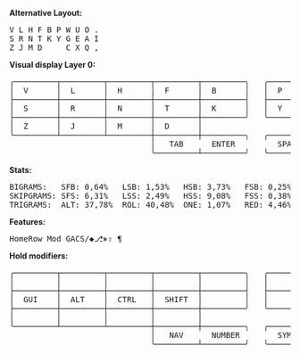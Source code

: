 **Alternative Layout:**

<pre>
V L H F B P W U O .
S R N T K Y G E A I
Z J M D     C X Q ,
</pre>
**Visual display Layer 0:**
<pre>
╭─────────┬─────────┬─────────┬─────────┬─────────╮   ╭─────────┬─────────┬─────────┬─────────┬─────────╮
│  V      │  L      │  H      │  F      │  B      │   │  P      │  W      │  U      │  O      │  ,      │
├─────────┼─────────┼─────────┼─────────┼─────────┤   ├─────────┼─────────┼─────────┼─────────┼─────────┤
│  S      │  R      │  N      │  T      │  K      │   │  Y      │  G      │  E      │  A      │  I      │
├─────────┼─────────┼─────────┼─────────┼─────────╯   ╰─────────┼─────────┼─────────┼─────────┼─────────┤
│  Z      │  J      │  M      │  D      │                       │  C      │  X      │ Q       │  .      │
╰─────────┴─────────┴─────────┼─────────┼─────────╮   ╭─────────┼─────────┼─────────┴─────────┴─────────╯
                              │   TAB      ENTER         SPACE     BSPC   │
                              ╰─────────┴─────────╯   ╰─────────┴─────────╯
</pre>
**Stats:**
  <pre>
BIGRAMS:   SFB: 0,64%   LSB: 1,53%   HSB: 3,73%   FSB: 0,25%
SKIPGRAMS: SFS: 6,31%   LSS: 2,49%   HSS: 9,08%   FSS: 0,38%
TRIGRAMS:  ALT: 37,78%  ROL: 40,48%  ONE: 1,07%   RED: 4,46%
</pre>

**Features:**
<pre>
HomeRow Mod GACS/◆⎇⎈⇧ ¶
</pre>

**Hold modifiers:**
<pre>
╭─────────┬─────────┬─────────┬─────────┬─────────╮   ╭─────────┬─────────┬─────────┬─────────┬─────────╮
│         │         │         │         │         │   │         │         │         │         │         │
├─────────┼─────────┼─────────┼─────────┼─────────┤   ├─────────┼─────────┼─────────┼─────────┼─────────┤
│  GUI    │  ALT    │  CTRL   │  SHIFT  │         │   │         │  SHIFT  │  CTRL   │  ALT    │  GUI    │
├─────────┼─────────┼─────────┼─────────┼─────────╯   ╰─────────┼─────────┼─────────┼─────────┼─────────┤
│         │         │         │         │                       │         │         │         │         │
╰─────────┴─────────┴─────────┼─────────┼─────────╮   ╭─────────┼─────────┼─────────┴─────────┴─────────╯
                              │   NAV      NUMBER        SYMBOL     FUN   │
                              ╰─────────┴─────────╯   ╰─────────┴─────────╯
</pre>
